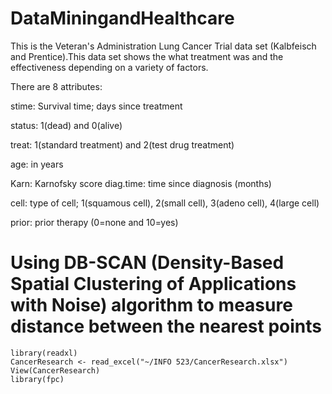 # DataMiningandHealthcare

This is the Veteran's Administration Lung Cancer Trial data set (Kalbfeisch and Prentice).This data set shows the what treatment was and the effectiveness depending on a variety of factors.

There are 8 attributes:

stime: Survival time; days since treatment

status: 1(dead) and 0(alive)

treat: 1(standard treatment) and 2(test drug treatment)

age: in years

Karn: Karnofsky score
diag.time: time since diagnosis (months)

cell: type of cell; 1(squamous cell), 2(small cell), 3(adeno cell), 4(large cell)

prior: prior therapy (0=none and 10=yes) 

# Using DB-SCAN (Density-Based Spatial Clustering of Applications with Noise) algorithm to measure distance between the nearest points

```{r}
library(readxl)
CancerResearch <- read_excel("~/INFO 523/CancerResearch.xlsx")
View(CancerResearch)
library(fpc)
```

